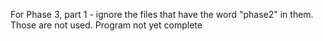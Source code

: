 For Phase 3, part 1 - ignore the files that have the word "phase2" in them. Those are not used. Program not yet complete
